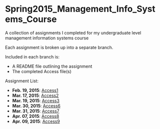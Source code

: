 # Spring2015_Management_Info_Systems_Course
A collection of assignments I completed for my undergraduate level management information systems course

Each assignment is broken up into a separate branch.

Included in each branch is:
* A README file outlining the assignment
* The completed Access file(s)

Assignment List:
* **Feb. 19, 2015**: <a href = https://github.com/Pomponst/Spring2015_Management_Info_Systems_Course/tree/Access1>Access1</a>
* **Mar. 17, 2015**: <a href = https://github.com/Pomponst/Spring2015_Management_Info_Systems_Course/tree/Access2>Access2</a>
* **Mar. 19, 2015**: <a href = https://github.com/Pomponst/Spring2015_Management_Info_Systems_Course/tree/Access3>Access3</a>
* **Mar. 30, 2015**: <a href = https://github.com/Pomponst/Spring2015_Management_Info_Systems_Course/tree/Access6>Access6</a>
* **Mar. 31, 2015**: <a href = https://github.com/Pomponst/Spring2015_Management_Info_Systems_Course/tree/Access7>Access7</a>
* **Apr. 07, 2015**: <a href = https://github.com/Pomponst/Spring2015_Management_Info_Systems_Course/tree/Access8>Access8</a>
* **Apr. 09, 2015**: <a href = https://github.com/Pomponst/Spring2015_Management_Info_Systems_Course/tree/Access9>Access9</a>
